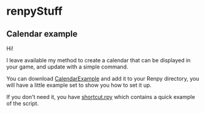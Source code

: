 # renpyStuff


## Calendar example 

Hi! 

I leave available my method to create a calendar that can be displayed in your game, and update with a simple command. 

You can download [CalendarExample](CalendarExample/) and add it to your Renpy directory, you will have a little example set to show you how to set it up. 

If you don't need it, you have [shortcut.rpy](CalendarExample/shortcut.rpy) which contains a quick example of the script.

